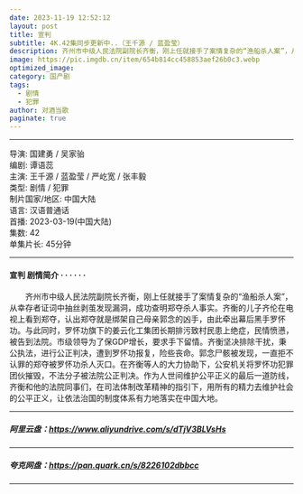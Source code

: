 ```yaml
---
date: 2023-11-19 12:52:12
layout: post
title: 宣判
subtitle: 4K.42集同步更新中..（王千源 / 蓝盈莹）
description: 齐州市中级人民法院副院长齐衡，刚上任就接手了案情复杂的“渔船杀人案”，从幸存者证词中抽丝剥茧发现漏洞，成功查明郑夺杀人事实。齐衡的儿子齐伦在电视上看到郑夺，认出郑夺就是绑架自己母亲郭念的凶手.....
image: https://pic.imgdb.cn/item/654b814cc458853aef26b0c3.webp
optimized_image: 
category: 国产剧
tags:
  - 剧情
  - 犯罪
author: 对酒当歌
paginate: true
---
```


---

导演: 国建勇 / 吴家骀  
编剧: 谭语蕊  
主演: 王千源 / 蓝盈莹 / 严屹宽 / 张丰毅  
类型: 剧情 / 犯罪  
制片国家/地区: 中国大陆  
语言: 汉语普通话  
首播: 2023-03-19(中国大陆)  
集数: 42  
单集片长: 45分钟  

---

#### 宣判 剧情简介 · · · · · ·

　　齐州市中级人民法院副院长齐衡，刚上任就接手了案情复杂的“渔船杀人案”，从幸存者证词中抽丝剥茧发现漏洞，成功查明郑夺杀人事实。齐衡的儿子齐伦在电视上看到郑夺，认出郑夺就是绑架自己母亲郭念的凶手，由此牵出幕后黑手罗怀功。与此同时，罗怀功旗下的姜云化工集团长期排污致村民患上绝症，民情愤懑，被告到法院。市级领导为了保GDP增长，要求手下留情。齐衡坚决排除干扰，秉公执法，进行公正判决，遭到罗怀功报复，险些丧命。郭念尸骸被发现，一直拒不认罪的郑夺被罗怀功杀人灭口。在齐衡等人的大力协助下，公安机关将罗怀功犯罪团伙摧毁，不法分子被法院公正判决。作为人世间维护公平正义的最后一道防线，齐衡和他的法院同事们，在司法体制改革精神的指引下，用所有的精力去维护社会的公平正义，让依法治国的制度体系有力地落实在中国大地。

---

##### 阿里云盘：<https://www.aliyundrive.com/s/dTjV3BLVsHs>

---

##### 夸克网盘：<https://pan.quark.cn/s/8226102dbbcc>

---
